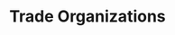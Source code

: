 ---
order: "06"
title: "Trade Organizations"
nav:
  - heading: CCIA
    sub-sections:
      - "1.0"
  - heading: IDCMA
    sub-sections:
      - "1.0"
---